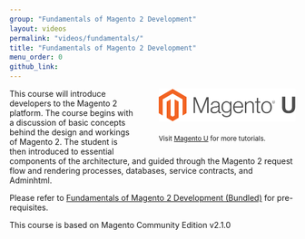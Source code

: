 ```yaml
---
group: "Fundamentals of Magento 2 Development"
layout: videos
permalink: "videos/fundamentals/"
title: "Fundamentals of Magento 2 Development"
menu_order: 0
github_link:
---
```

<div style="float:right; margin: 0 0 20px 40px;">
  <a href="https://u.magento.com/"><img src="magento-u-logo.png" width="241" alt="Magento U Logo" /></a>
  <br /><br />
  <small>Visit <a href="https://u.magento.com/">Magento U</a> for more tutorials.</small>
</div>

This course will introduce developers to the Magento 2 platform. The course begins with a discussion of basic concepts behind the design and workings of Magento 2. The student is then introduced to essential components of the architecture, and guided through the Magento 2 request flow and rendering processes, databases, service contracts, and Adminhtml.

Please refer to <a href="https://u.magento.com/fundamentals-of-magento-2-development">Fundamentals of Magento 2 Development (Bundled)</a> for pre-requisites.

This course is based on Magento Community Edition v2.1.0
